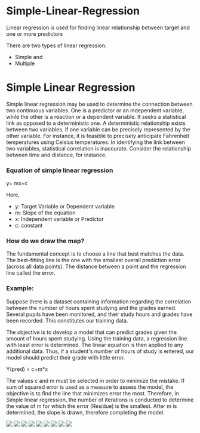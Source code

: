 # Simple-Linear-Regression

Linear regression is used for finding linear relationship between target and one or more predictors

There are two types of linear regression:
- Simple and 
- Multiple 

# Simple Linear Regression
Simple linear regression may be used to determine the connection between two continuous variables. One is a predictor or an independent variable, while the other is a reaction or a dependent variable. It seeks a statistical link as opposed to a deterministic one. A deterministic relationship exists between two variables. if one variable can be precisely represented by the other variable. For instance, it is feasible to precisely anticipate Fahrenheit temperatures using Celsius temperatures. In identifying the link between two variables, statistical correlation is inaccurate. Consider the relationship between time and distance, for instance.

### Equation of simple linear regression

y= mx+c

Here,
- y: Target Variable or Dependent variable
- m: Slope of the equation
- x: Independent variable or Predictor
- c: constant

### How do we draw the map?
The fundamental concept is to choose a line that best matches the data. The best-fitting line is the one with the smallest overall prediction error (across all data points). The distance between a point and the regression line called the error.

### Example:
Suppose there is a dataset containing information regarding the correlation between the number of hours spent studying and the grades earned. Several pupils have been monitored, and their study hours and grades have been recorded. This constitutes our training data.

The objective is to develop a model that can predict grades given the amount of hours spent studying. Using the training data, a regression line with least error is determined. The linear equation is then applied to any additional data. Thus, if a student's number of hours of study is entered, our model should predict their grade with little error.

Y(pred) = c+m*x

The values c and m must be selected in order to minimize the mistake. If sum of squared error is used as a measure to assess the model, the objective is to find the line that minimizes error the most. Therefore, in Simple linear regression, the number of iterations is conducted to determine the value of m for which the error (Residue) is the smallest. After m is determined, the slope is drawn, therefore completing the model.

![](2.png)
![](3.png)
![](4.png)
![](5.png)
![](6.png)
![](7.png)
![](8.png)
![](9.png)
![](10.png)
